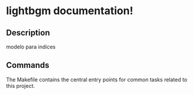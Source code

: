 # lightbgm documentation!

## Description

modelo para indices

## Commands

The Makefile contains the central entry points for common tasks related to this project.

